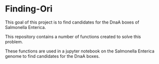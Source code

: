 # Finding-Ori

This goal of this project is to find candidates for the DnaA boxes of Salmonella Enterica. 

This repository contains a number of functions created to solve this problem. 

These functions are used in a jupyter notebook on the Salmonella Enterica genome to find candidates for the DnaA boxes. 
